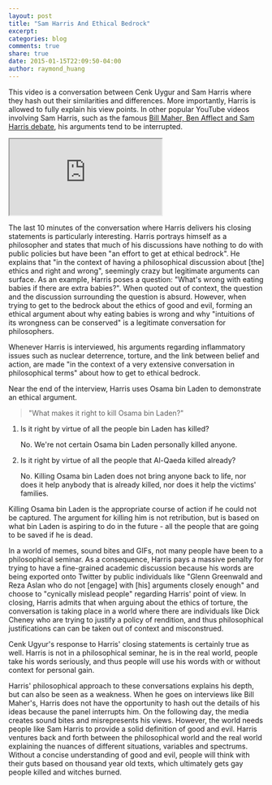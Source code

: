 ```yaml
---
layout: post
title: "Sam Harris And Ethical Bedrock"
excerpt:
categories: blog
comments: true
share: true
date: 2015-01-15T22:09:50-04:00
author: raymond_huang
---
```


This video is a conversation between Cenk Uygur and Sam Harris where they hash out their similarities and differences. More importantly, Harris is allowed to fully explain his view points. In other popular YouTube videos involving Sam Harris, such as the famous [Bill Maher, Ben Afflect and Sam Harris debate](https://www.youtube.com/watch?v=vln9D81eO60 "Bill Maher, Ben Afflect and Sam Harris debate"), his arguments tend to be interrupted.

<iframe src="http://www.youtube.com/embed/WVl3BJoEoAU"> </iframe>

The last 10 minutes of the conversation where Harris delivers his closing statements is particularly interesting. Harris portrays himself as a philosopher and states that much of his discussions have nothing to do with public policies but have been "an effort to get at ethical bedrock". He explains that "in the context of having a philosophical discussion about [the] ethics and right and wrong", seemingly crazy but legitimate arguments can surface. As an example, Harris poses a question: "What's wrong with eating babies if there are extra babies?". When quoted out of context, the question and the discussion surrounding the question is absurd. However, when trying to get to the bedrock about the ethics of good and evil, forming an ethical argument about why eating babies is wrong and why "intuitions of its wrongness can be conserved" is a legitimate conversation for philosophers.

Whenever Harris is interviewed, his arguments regarding inflammatory issues such as nuclear deterrence, torture, and the link between belief and action, are made "in the context of a very extensive conversation in philosophical terms" about how to get to ethical bedrock.

Near the end of the interview, Harris uses Osama bin Laden to demonstrate an ethical argument.

> "What makes it right to kill Osama bin Laden?"

1. Is it right by virtue of all the people bin Laden has killed?

    No. We're not certain Osama bin Laden personally killed anyone.
    
2. Is it right by virtue of all the people that Al-Qaeda killed already?

    No. Killing Osama bin Laden does not bring anyone back to life, nor does it help anybody that is already killed, nor does it help the victims' families.

Killing Osama bin Laden is the appropriate course of action if he could not be captured. The argument for killing him is not retribution, but is based on what bin Laden is aspiring to do in the future - all the people that are going to be saved if he is dead.

In a world of memes, sound bites and GIFs, not many people have been to a philosophical seminar. As a consequence, Harris pays a massive penalty for trying to have a fine-grained academic discussion because his words are being exported onto Twitter by public individuals like "Glenn Greenwald and Reza Aslan who do not [engage] with [his] arguments closely enough" and choose to "cynically mislead people" regarding Harris' point of view. In closing, Harris admits that when arguing about the ethics of torture, the conversation is taking place in a world where there are individuals like Dick Cheney who are trying to justify a policy of rendition, and thus philosophical justifications can can be taken out of context and misconstrued. 

Cenk Ugyur's response to Harris' closing statements is certainly true as well. Harris is not in a philosophical seminar, he is in the real world, people take his words seriously, and thus people will use his words with or without context for personal gain.

Harris' philosophical approach to these conversations explains his depth, but can also be seen as a weakness. When he goes on interviews like Bill Maher's, Harris does not have the opportunity to hash out the details of his ideas because the panel interrupts him. On the following day, the media creates sound bites and misrepresents his views. However, the world needs people like Sam Harris to provide a solid definition of good and evil. Harris ventures back and forth between the philosophical world and the real world explaining the nuances of different situations, variables and spectrums. Without a concise understanding of good and evil, people will think with their guts based on thousand year old texts, which ultimately gets gay people killed and witches burned. 

